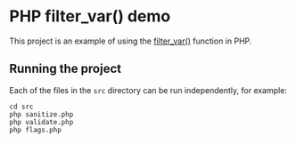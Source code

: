 # PHP filter_var() demo

This project is an example of using the [filter_var()](https://www.php.net/manual/en/function.filter-var.php) function in PHP.

## Running the project

Each of the files in the `src` directory can be run independently, for example:

    cd src
    php sanitize.php
    php validate.php
    php flags.php